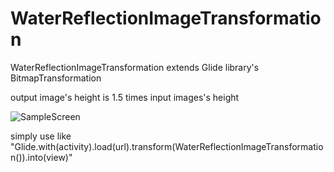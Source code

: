 # WaterReflectionImageTransformation

WaterReflectionImageTransformation extends Glide library's BitmapTransformation


output image's height is 1.5 times input images's height

![SampleScreen](https://user-images.githubusercontent.com/81334626/120765815-8e48ea00-c554-11eb-9bee-78f6ecc70af3.png)



simply use like
"Glide.with(activity).load(url).transform(WaterReflectionImageTransformation()).into(view)"
